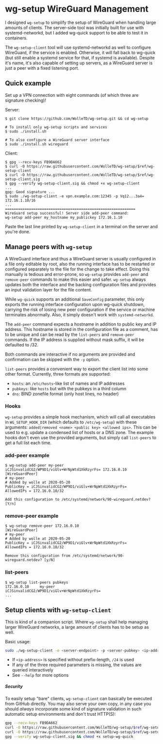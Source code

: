 # wg-setup WireGuard Management

I designed `wg-setup` to simplify the setup of WireGuard when handling large amounts of
clients. The server-side tool was initially built for use with systemd-networkd, but I
added wg-quick support to be able to test it in containers.

The `wg-setup-client` tool will use systemd-networkd as well to configure WireGuard, if
the service is enabled. Otherwise, it will fall back to wg-quick (but still enable a systemd
service for that, if systemd is available). Despite it's name, it's also capable of setting
up servers, as a WireGuard server is just a peer with a fixed listening port.

## Quick example

Set up a VPN connection with eight commands (of which three are signature checking)!

Server:
```
$ git clone https://github.com/WolleTD/wg-setup.git && cd wg-setup

# To install only wg-setup scripts and services
$ sudo ./install.sh

# To also configure a WireGuard server interface
$ sudo ./install.sh wireguard
```

Client:
```
$ gpg --recv-keys FB9DA662
$ curl -O https://raw.githubusercontent.com/WolleTD/wg-setup/$ref/wg-setup-client
$ curl -O https://raw.githubusercontent.com/WolleTD/wg-setup/$ref/wg-setup-client.sig
$ gpg --verify wg-setup-client.sig && chmod +x wg-setup-client
...
gpg: Good signature ...
$ sudo ./wg-setup-client -e vpn.example.com:12345 -p Vq12...3a4= 172.16.1.10/16
...
============================================================
WireGuard setup successful! Server side add-peer command:
wg-setup add-peer my_hostname my_publickey 172.16.1.10
```

Paste the last line printed by `wg-setup-client` in a terminal on the server and you're done.

## Manage peers with `wg-setup`

A WireGuard interface and thus a WireGuard server is usually configured in a file only editable
by root, also the running interface has to be restarted or configured separately to the file for
the change to take effect.
Doing this manually is tedious and error-prone, so `wg-setup` provides `add-peer` and `remove-peer`
commands to make this easier and safer.
`wg-setup` always updates both the interface and the backing configuration files and provides
an input validation layer for the file content.

While `wg-quick` supports an additional `SaveConfig` parameter, this only exports the running
interface configuration upon wg-quick shutdown, carrying the risk of losing new peer configuration
if the service or machine terminates abnormally.
Also, it simply doesn't work with `systemd-networkd`.

The `add-peer` command expects a hostname in addition to public key and IP address. This hostname
is stored in the configuration file as a comment, has to be unique and can be read by the
`list-peers` and `remove-peer` commands.
If the IP address is supplied without mask suffix, it will be defaulted to /32.

Both commands are interactive if no arguments are provided and confirmation can be skipped with
the `-y` option.

`list-peers` provides a convenient way to export the client list into some other format.
Currently, three formats are supported:

* `hosts`: an `/etc/hosts`-like list of names and IP addresses
* `pubkeys`: like `hosts` but with the pubkeys in a third column
* `dns`: BIND zonefile format (only host lines, no header)

### Hooks

`wg-setup` provides a simple hook mechanism, which will call all executables in
`WG_SETUP_HOOK_DIR` (which defaults to `/etc/wg-setup`) with these arguments:
`added|removed <name> <public key> <allowed ips>`. This can be used to e.g. update
a condensed list of hosts or a DNS zone. The example hooks don't even use the
provided arguments, but simply call `list-peers` to get a full list each time.

### add-peer example

```
$ wg-setup add-peer my-peer iCJSinvalidCG2/WP9D1/viGlv+WrNpWtd1XkRzyrFs= 172.16.0.10
[WireGuardPeer]
# my-peer
# Added by wolle at 2020-05-20
PublicKey = iCJSinvalidCG2/WP9D1/viGlv+WrNpWtd1XkRzyrFs=
AllowedIPs = 172.16.0.10/32

Add this configuration to /etc/systemd/network/90-wireguard.netdev? [Y/n]
```

### remove-peer example

```
$ wg-setup remove-peer 172.16.0.10
[WireGuardPeer]
# my-peer
# Added by wolle at 2020-05-20
PublicKey = iCJSinvalidCG2/WP9D1/viGlv+WrNpWtd1XkRzyrFs=
AllowedIPs = 172.16.0.10/32

Remove this configuration from /etc/systemd/network/90-wireguard.netdev? [y/N]
```

### list-peers

```
$ wg-setup list-peers pubkeys
172.16.0.10     my-peer         iCJSinvalidCG2/WP9D1/viGlv+WrNpWtd1XkRzyrFs=
...
```

## Setup clients with `wg-setup-client`

This is kind of a companion script. Where `wg-setup` shall help managing larger WireGuard
networks, a large amount of clients has to be setup as well.

Basic usage:
```bash
sudo ./wg-setup-client -e <server-endpoint> -p <server-pubkey> <ip-address>
```

- If `<ip-address>` is specified without prefix-length, `/24` is used
- If any of the three required parameters is missing, the values are queried interactively
- See `--help` for more options

##### Security

To easily setup "bare" clients, `wg-setup-client` can basically be executed from GitHub directly.
You may also serve your own copy, in any case you should _always_ incorporate some kind of
signature validation in such automatic setup environments and don't trust HTTP(S):

```bash
gpg --recv-keys FB9DA662
curl -O https://raw.githubusercontent.com/WolleTD/wg-setup/$ref/wg-setup-client
curl -O https://raw.githubusercontent.com/WolleTD/wg-setup/$ref/wg-setup-client.sig
gpg --verify wg-setup-client.sig && chmod +x setup-wg-quick
```
